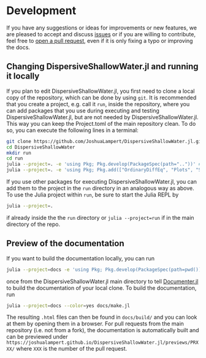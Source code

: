 # Development

If you have any suggestions or ideas for improvements or new features, we are pleased to accept and discuss
[issues](https://github.com/JoshuaLampert/DispersiveShallowWater.jl/issues) or if you are willing to contribute,
feel free to [open a pull request](https://github.com/JoshuaLampert/DispersiveShallowWater.jl/pulls), even if it
is only fixing a typo or improving the docs.

## Changing DispersiveShallowWater.jl and running it locally

If you plan to edit DispersiveShallowWater.jl, you first need to clone a local copy of the repository, which can
be done by using `git`. It is recommended that you create a project, e.g. call it `run`, inside the repository,
where you can add packages that you use during executing and testing DispersiveShallowWater.jl, but are not needed
by DispersiveShallowWater.jl. This way you can keep the Project.toml of the main repository clean. To do so, you
can execute the following lines in a terminal:

```sh
git clone https://github.com/JoshuaLampert/DispersiveShallowWater.jl.git
cd DispersiveShallowWater
mkdir run
cd run
julia --project=. -e 'using Pkg; Pkg.develop(PackageSpec(path=".."))' # Install local DispersiveShallowWater.jl clone
julia --project=. -e 'using Pkg; Pkg.add(["OrdinaryDiffEq", "Plots", "SummationByPartsOperators"])' # Install additional packages
```

If you use other packages for executing DispersiveShallowWater.jl, you can add them to the project in the `run`
directory in an analogous way as above. To use the Julia project within `run`, be sure to start the Julia REPL
by

```sh
julia --project=.
```

if already inside the the `run` directory or `julia --project=run` if in the main directory of the repo.

## Preview of the documentation

If you want to build the documentation locally, you can run

```sh
julia --project=docs -e 'using Pkg; Pkg.develop(PackageSpec(path=pwd())); Pkg.instantiate()'
```

once from the DispersiveShallowWater.jl main directory to tell [Documenter.jl](https://documenter.juliadocs.org/stable/man/guide/)
to build the documentation of your local clone. To build the documentation, run

```sh
julia --project=docs --color=yes docs/make.jl
```

The resulting `.html` files can then be found in `docs/build/` and you can look at them by opening them in a browser.
For pull requests from the main repository (i.e. not from a fork), the documentation is automatically built and can
be previewed under `https://joshualampert.github.io/DispersiveShallowWater.jl/previews/PRXXX/` where `XXX` is the number
of the pull request.
